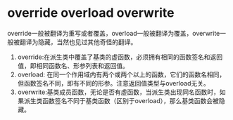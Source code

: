 # override overload overwrite

override一般被翻译为重写或者覆盖，overload一般被翻译为覆盖，overwrite一般被翻译为隐藏，当然也见过其他奇怪的翻译。

1. override:在派生类中覆盖了基类的虚函数，必须拥有相同的函数签名和返回值，即相同函数名、形参列表和返回值。
2. overload: 在同一个作用域内有两个或两个以上的函数，它们的函数名相同，但函数签名不同，即有不同的形参。注意返回值类型与overload无关。
3. overwrite:基类成员函数，无论是否有虚函数，当派生类出现同名函数时，如果派生类函数签名不同于基类函数（区别于overload），那么基类函数会被隐藏。

